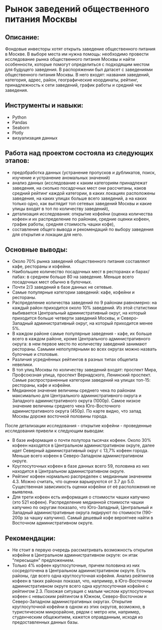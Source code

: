 # Рынок заведений общественного питания Москвы
## Описание:
Фондовые инвесторы хотят открыть заведение общественного питания в Москве. В выборе места им нужна помощь: необходимо провести исследование рынка общественного питания Москвы и найти особенности, которые помогут определиться с подходящим местом для будущего заведения.
В распоряжении был датасет с заведениями общественного питания Москвы. В него входят: названия заведений, категория, адрес, район, географические координаты, рейтинг, принадлежность к сети заведений, график работы и средний чек заведения. 
## Инструменты и навыки:
* Python
* Pandas
* Seaborn
* Plotly
* визуализация данных
## Работа над проектом состояла из следующих этапов:
* предобработка данных (устранение пропусков и дубликатов, поиск, изучение и устранение аномальных значений)
* анализ данных (исследование к каким категориям принадлежат заведения, на сколько посадочных мест они рассчитаны, каков средний рейтинг каждой категории, в каких локациях расположены заведения, на каких улицах больше всего заведений, а на каких только одно, как выглядит топ сетевых заведений Москвы и какие улицы входят в топ по количеству заведений),
* детализация исследования: открытие кофейни (оценка количества кофеен и их распределение по районам, средние оценки кофеен, график работы, средняя стоимость чашки кофе),
* составление общего вывода и рекомендаций по выбору заведения для открытия и локации для него.

## Основные выводы:
* Около 70% рынка заведений общественного питания составляют кафе, рестораны и кофейни.
* Наибольшее количество посадочных мест в ресторанах и барах/пабах: в среднем больше 80 на заведение. Меньше всего посадочных мест обычно в булочных.
* Почти 2/3 заведений в базе данных не сетевые.
* Самые популярные категории заведений: кафе, кофейни и рестораны.
* Распределение количества заведений по 9 районам равномерно: на каждый район приходится около 10% заведений. Из этой статистики выбивается Центральный административный округ, на который приходится больше четверти заведений Москвы, и Северо-Западный административный округ, на который приходится менее 5%.
* В каждом районе самые популярные заведения - кафе, их больше всего в каждом районе, кроме Центрального административного округа: в нем первое место по количеству заведений занимают рестораны. Самыми непопулярными во всех округах можно назвать булочные и столовые.
* Различия усреднённых рейтингов в разных типах общепита невелики.
* В топ улиц Москвы по количеству заведений входят: проспект Мира, Профсоюзная улица, проспект Вернадского, Ленинский проспект. Самые распространенные категории заведений на улицах топ-15: рестораны, кафе и кофейни.
* Медианное значение величины среднего чека по районам максимально для Центрального административного округа и Западного административного округа (1000р). Самое низкое значение величины среднего чека Юго-Восточного административного округа (450р). По карте видно, что запад Москвы дороже восточной половины города.

После детализации исследования - открытие кофейни - проведенные исследования привели к следующим выводам:
* В базе информация о почти полутора тысячах кофеен. Около 30% кофеен находятся в Центральном административном округе, далее идет Северный административный округ с 13,7% кофеен города. Меньше всего кофеен в Северо-Западном административном округе.
* Круглосуточных кофеен в базе данных всего 59, половина из них находится в Центральном административном округе.
* Рейтинг кофеен нормально распределен с медианным значением 4.3. Можно считать, что оценки варьируются от 3.7 до 5.0. Существенная зависимость оценки кофейни от её расположения не выявлена.
* Для трети кофеен есть информация о стоимости чашки капучино (это 521 кофеен). Распределение медианной стоимости чашки капучино по округам показало, что Юго-Западный, Центральный и Западный административные округа лидируют по стоимости (190-200р за чашку капучино). Самый дешевый кофе вероятнее найти в Восточном административном округе.
## Рекомендации:
* Не стоит в первую очередь рассматривать возможность открытия кофейни в Центральном административном округе: он итак "пересыщен" предложением.
* Только 4% кофеен круглосуточные, причем половина из них сосредоточена в Центральном административном округе. Есть районы, где всего одна круглосуточная кофейня. Анализ рейтингов кофеен в таких районах показал, что, например, в Юго-Восточном административном округе всего одна круглосуточная кофейня с рейтингом 2.3. Похожая ситуация с малым числом круглосуточных кофеен с невысоким рейтингом в Южном, Северо-Восточном и Северо-Западном административных округах. Открытие круглосуточной кофейни в одном из этих округов, возможно, в туристическом микрорайоне, рядом с метро или, например, студенческим общежитием, кажется оправданным, исходя из предоставленных данных базы.
